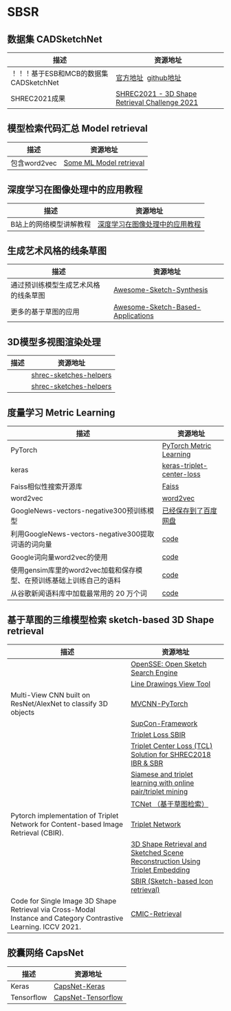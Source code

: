 # SBSR

## 数据集 CADSketchNet
|描述|资源地址|
|-----|-----|
|！！！基于ESB和MCB的数据集CADSketchNet|[官方地址](https://bharadwaj-manda.github.io/CADSketchNet/)&nbsp;&nbsp;[github地址](https://github.com/bharadwaj-manda/CADSketchNet)<br>|
|SHREC2021成果|[SHREC2021 - 3D Shape Retrieval Challenge 2021](https://3dor2021.github.io/programme.html)<br>|

## 模型检索代码汇总 Model retrieval
|描述|资源地址|
|-----|-----|
|包含word2vec|[Some ML Model retrieval](file:///E:/1SBR/1-dataset/SHREC2021%20Call%20for%20Participation.html)<br>|


## 深度学习在图像处理中的应用教程
|描述|资源地址|
|-----|-----|
|B站上的网络模型讲解教程|[深度学习在图像处理中的应用教程](https://github.com/WZMIAOMIAO/deep-learning-for-image-processing "B站视频")<br>|


## 生成艺术风格的线条草图
|描述|资源地址|
|-----|-----|
|通过预训练模型生成艺术风格的线条草图|[Awesome-Sketch-Synthesis](https://github.com/MarkMoHR/Awesome-Sketch-Synthesis "通过预训练模型生成艺术风格的线条草图 A collection of papers about Sketch Synthesis (Generation). Mainly focus on stroke-level vector sketch synthesis.")<br>|
|更多的基于草图的应用|[Awesome-Sketch-Based-Applications](https://github.com/MarkMoHR/Awesome-Sketch-Based-Applications "更多的基于草图的应用")<br>|


## 3D模型多视图渲染处理
|描述|资源地址|
|-----|-----|
||[shrec-sketches-helpers](https://github.com/twuilliam/shrec-sketches-helpers)<br>|
||[shrec-sketches-helpers](https://github.com/FutureXZC/shrec-sketches-helpers)<br>|


## 度量学习 Metric Learning
|描述|资源地址|
|-----|-----|
|PyTorch|[PyTorch Metric Learning](https://github.com/KevinMusgrave/pytorch-metric-learning/blob/master/examples/notebooks/TrainWithClassifier.ipynb "度量学习示例教程")|
|keras|[keras-triplet-center-loss](https://github.com/popcornell/keras-triplet-center-loss)|
|Faiss相似性搜索开源库|[Faiss](https://github.com/facebookresearch/faiss)|
|word2vec|[word2vec](https://github.com/danielfrg/word2vec)|
|GoogleNews-vectors-negative300预训练模型|[已经保存到了百度网盘](https://blog.csdn.net/sunny_ran123/article/details/109098539)|
|利用GoogleNews-vectors-negative300提取词语的词向量|[code](https://ask.csdn.net/questions/7470050)|
|Google词向量word2vec的使用|[code](https://www.cnblogs.com/demo-deng/p/9705108.html)|
|使用gensim库里的word2vec加载和保存模型、在预训练基础上训练自己的语料|[code](https://blog.csdn.net/sinat_28375239/article/details/109024745?utm_medium=distribute.pc_relevant.none-task-blog-2~default~baidujs_title~default-1.opensearchhbase&spm=1001.2101.3001.4242.2)|
|从谷歌新闻语料库中加载最常用的 20 万个词|[code](https://blog.csdn.net/fgg1234567890/article/details/112974650?spm=1001.2101.3001.6650.8&utm_medium=distribute.pc_relevant.none-task-blog-2%7Edefault%7EBlogCommendFromBaidu%7Edefault-8.fixedcolumn&depth_1-utm_source=distribute.pc_relevant.none-task-blog-2%7Edefault%7EBlogCommendFromBaidu%7Edefault-8.fixedcolumn)|

## 基于草图的三维模型检索 sketch-based 3D Shape retrieval
|描述|资源地址|
|-----|-----|
||[OpenSSE: Open Sketch Search Engine](https://github.com/zddhub/opensse)<br>|
||[Line Drawings View Tool](https://github.com/zddhub/trianglemesh)<br>|
|Multi-View CNN built on ResNet/AlexNet to classify 3D objects|[MVCNN-PyTorch](https://github.com/RBirkeland/MVCNN-PyTorch)|
||[SupCon-Framework](https://github.com/ivanpanshin/SupCon-Framework)<br>|
||[Triplet Loss SBIR](https://github.com/TuBui/Triplet_Loss_SBIR)<br>|
||[Triplet Center Loss (TCL) Solution for SHREC2018 IBR & SBR](https://github.com/xlliu7/Shrec2018_TripletCenterLoss.pytorch)<br>|
||[Siamese and triplet learning with online pair/triplet mining](https://github.com/adambielski/siamese-triplet)<br>|
||[TCNet （基于草图检索）](https://github.com/avalonstrel/TCNet)<br>|
|Pytorch implementation of Triplet Network for Content-based Image Retrieval (CBIR).<br>|[Triplet Network](https://github.com/thainguyentrong/triplet-net)<br>|
||[3D Shape Retrieval and Sketched Scene Reconstruction Using Triplet Embedding](https://github.com/Madalaski/MattRedmondL3Project)<br>|
||[SBIR (Sketch-based Icon retrieval)](https://github.com/emizzz/Sketch-to-Icon-Paper-Code)<br>|
|Code for Single Image 3D Shape Retrieval via Cross-Modal Instance and Category Contrastive Learning. ICCV 2021.<br>|[CMIC-Retrieval](https://github.com/IGLICT/IBSR_jittor)<br>|


## 胶囊网络 CapsNet
|描述|资源地址|
|-----|-----|
|Keras|[CapsNet-Keras](https://github.com/XifengGuo/CapsNet-Keras)|
|Tensorflow|[CapsNet-Tensorflow](https://github.com/naturomics/CapsNet-Tensorflow)|


